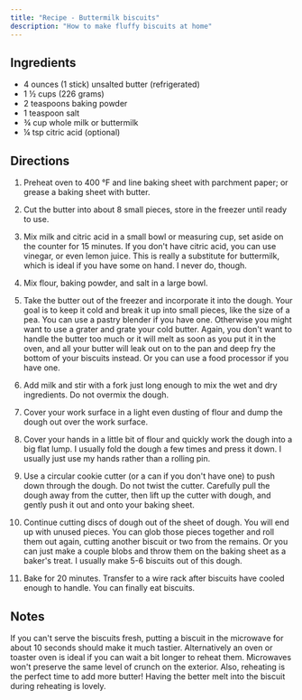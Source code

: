 ```yaml
---
title: "Recipe - Buttermilk biscuits"
description: "How to make fluffy biscuits at home"
---
```


## Ingredients

- 4 ounces (1 stick) unsalted butter (refrigerated)
- 1 ½ cups (226 grams)
- 2 teaspoons baking powder
- 1 teaspoon salt
- ¾ cup whole milk or buttermilk
- ¼ tsp citric acid (optional)

## Directions

1. Preheat oven to 400 °F and line baking sheet with parchment paper; or grease
   a baking sheet with butter.

2. Cut the butter into about 8 small pieces, store in the freezer until ready to
   use.

3. Mix milk and citric acid in a small bowl or measuring cup, set aside on the
   counter for 15 minutes. If you don't have citric acid, you can use vinegar,
   or even lemon juice. This is really a substitute for buttermilk, which is
   ideal if you have some on hand. I never do, though.

4. Mix flour, baking powder, and salt in a large bowl.

5. Take the butter out of the freezer and incorporate it into the dough.
   Your goal is to keep it cold and break it up into small pieces, like the size
   of a pea. You can use a pastry blender if you have one. Otherwise you might
   want to use a grater and grate your cold butter. Again, you don't want to
   handle the butter too much or it will melt as soon as you put it in the oven,
   and all your butter will leak out on to the pan and deep fry the bottom of
   your biscuits instead. Or you can use a food processor if you have one.

6. Add milk and stir with a fork just long enough to mix the wet and dry
   ingredients. Do not overmix the dough.

7. Cover your work surface in a light even dusting of flour and dump the dough
   out over the work surface.

8. Cover your hands in a little bit of flour and quickly work the dough into a
   big flat lump. I usually fold the dough a few times and press it down. I
   usually just use my hands rather than a rolling pin.

9. Use a circular cookie cutter (or a can if you don't have one) to push down
   through the dough. Do not twist the cutter. Carefully pull the dough away
   from the cutter, then lift up the cutter with dough, and gently push it out
   and onto your baking sheet.

10. Continue cutting discs of dough out of the sheet of dough. You will end up
    with unused pieces. You can glob those pieces together and roll them out
    again, cutting another biscuit or two from the remains. Or you can just make
    a couple blobs and throw them on the baking sheet as a baker's treat. I
    usually make 5-6 biscuits out of this dough.

11. Bake for 20 minutes. Transfer to a wire rack after biscuits have cooled
    enough to handle. You can finally eat biscuits.

## Notes

If you can't serve the biscuits fresh, putting a biscuit in the microwave for
about 10 seconds should make it much tastier. Alternatively an oven or toaster
oven is ideal if you can wait a bit longer to reheat them. Microwaves won't
preserve the same level of crunch on the exterior. Also, reheating is the
perfect time to add more butter! Having the better melt into the biscuit during
reheating is lovely.
